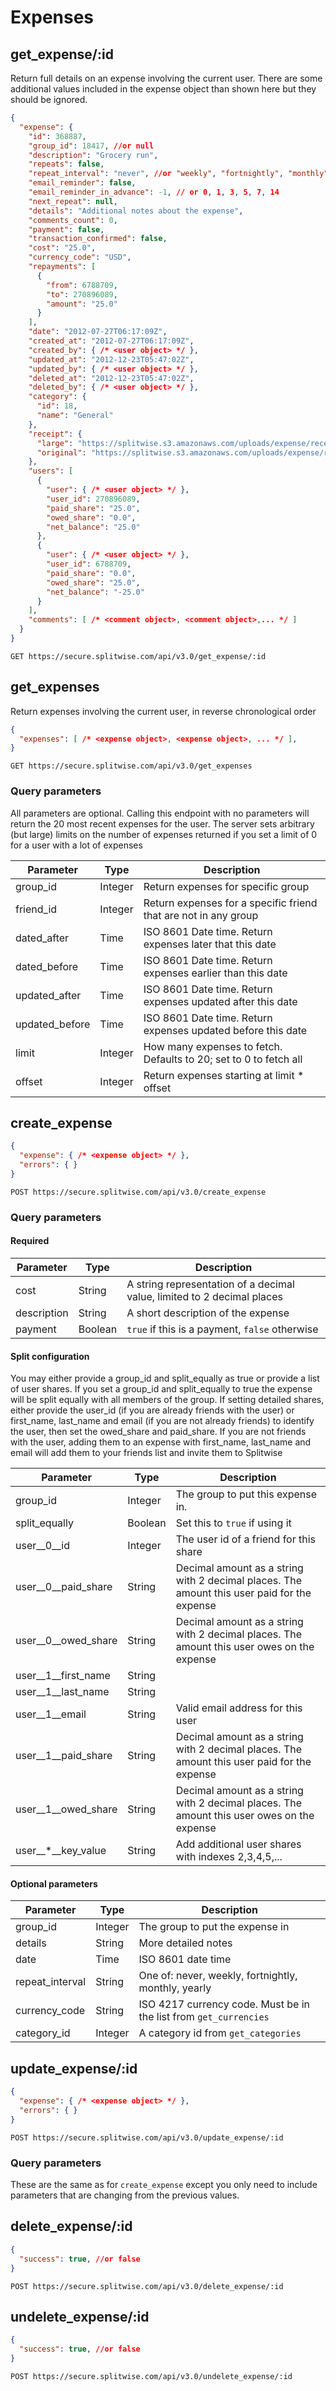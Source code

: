 # Expenses

## get_expense/:id

Return full details on an expense involving the current user. There are some additional values included in the expense object than shown here but they should be ignored.

```json
{
  "expense": {
    "id": 368887,
    "group_id": 18417, //or null
    "description": "Grocery run",
    "repeats": false,
    "repeat_interval": "never", //or "weekly", "fortnightly", "monthly", "yearly"
    "email_reminder": false,
    "email_reminder_in_advance": -1, // or 0, 1, 3, 5, 7, 14
    "next_repeat": null,
    "details": "Additional notes about the expense",
    "comments_count": 0,
    "payment": false,
    "transaction_confirmed": false,
    "cost": "25.0",
    "currency_code": "USD",
    "repayments": [
      {
        "from": 6788709,
        "to": 270896089,
        "amount": "25.0"
      }
    ],
    "date": "2012-07-27T06:17:09Z",
    "created_at": "2012-07-27T06:17:09Z",
    "created_by": { /* <user object> */ },
    "updated_at": "2012-12-23T05:47:02Z",
    "updated_by": { /* <user object> */ },
    "deleted_at": "2012-12-23T05:47:02Z",
    "deleted_by": { /* <user object> */ },
    "category": {
      "id": 18,
      "name": "General"
    },
    "receipt": {
      "large": "https://splitwise.s3.amazonaws.com/uploads/expense/receipt/3678899/large_95f8ecd1-536b-44ce-ad9b-0a9498bb7cf0.png",
      "original": "https://splitwise.s3.amazonaws.com/uploads/expense/receipt/3678899/95f8ecd1-536b-44ce-ad9b-0a9498bb7cf0.png"
    },
    "users": [
      {
        "user": { /* <user object> */ },
        "user_id": 270896089,
        "paid_share": "25.0",
        "owed_share": "0.0",
        "net_balance": "25.0"
      },
      {
        "user": { /* <user object> */ },
        "user_id": 6788709,
        "paid_share": "0.0",
        "owed_share": "25.0",
        "net_balance": "-25.0"
      }
    ],
    "comments": [ /* <comment object>, <comment object>,... */ ]
  }
}
```

`GET https://secure.splitwise.com/api/v3.0/get_expense/:id`

## get_expenses

Return expenses involving the current user, in reverse chronological order

```json
{
  "expenses": [ /* <expense object>, <expense object>, ... */ ],
}
```

`GET https://secure.splitwise.com/api/v3.0/get_expenses`

### Query parameters

<aside class="notice">All parameters are optional. Calling this endpoint with no parameters will return the 20 most recent expenses for the user. The server sets arbitrary (but large) limits on the number of expenses returned if you set a limit of 0 for a user with a lot of expenses</aside>

Parameter | Type | Description
--------- | ---- | -----------
group_id        | Integer | Return expenses for specific group
friend_id       | Integer | Return expenses for a specific friend that are not in any group
dated_after     | Time    | ISO 8601 Date time. Return expenses later that this date
dated_before    | Time    | ISO 8601 Date time. Return expenses earlier than this date
updated_after   | Time    | ISO 8601 Date time. Return expenses updated after this date
updated_before  | Time    | ISO 8601 Date time. Return expenses updated before this date
limit           | Integer | How many expenses to fetch. Defaults to 20; set to 0 to fetch all
offset          | Integer | Return expenses starting at limit * offset

## create_expense

```json
{
  "expense": { /* <expense object> */ },
  "errors": { }
}
```

`POST https://secure.splitwise.com/api/v3.0/create_expense`

### Query parameters

#### Required

Parameter | Type | Description
--------- | ---- | -----------
cost        | String  | A string representation of a decimal value, limited to 2 decimal places
description | String  | A short description of the expense
payment     | Boolean | `true` if this is a payment, `false` otherwise

#### Split configuration

<aside class="notice">You may either provide a group_id and split_equally as true or provide a list of user shares. If you set a group_id and split_equally to true the expense will be split equally with all members of the group. If setting detailed shares, either provide the user_id (if you are already friends with the user) or first_name, last_name and email (if you are not already friends) to identify the user, then set the owed_share and paid_share. If you are not friends with the user, adding them to an expense with first_name, last_name and email will add them to your friends list and invite them to Splitwise</aside>

Parameter | Type | Description
--------- | ---- | -----------
group_id              | Integer | The group to put this expense in.
split_equally         | Boolean | Set this to `true` if using it
user\__0\__id         | Integer | The user id of a friend for this share
user\__0\__paid_share | String  | Decimal amount as a string with 2 decimal places. The amount this user paid for the expense
user\__0\__owed_share | String  | Decimal amount as a string with 2 decimal places. The amount this user owes on the expense
user\__1\__first_name | String  |
user\__1\__last_name  | String  |
user\__1\__email      | String  | Valid email address for this user
user\__1\__paid_share | String  | Decimal amount as a string with 2 decimal places. The amount this user paid for the expense
user\__1\__owed_share | String  | Decimal amount as a string with 2 decimal places. The amount this user owes on the expense
user\__*\__key_value  | String  | Add additional user shares with indexes 2,3,4,5,...

#### Optional parameters

Parameter | Type | Description
--------- | ---- | -----------
group_id        | Integer | The group to put the expense in
details         | String  | More detailed notes
date            | Time    | ISO 8601 date time
repeat_interval | String  | One of: never, weekly, fortnightly, monthly, yearly
currency_code   | String  | ISO 4217 currency code. Must be in the list from `get_currencies`
category_id     | Integer | A category id from `get_categories`

## update_expense/:id

```json
{
  "expense": { /* <expense object> */ },
  "errors": { }
}
```

`POST https://secure.splitwise.com/api/v3.0/update_expense/:id`

### Query parameters

These are the same as for `create_expense` except you only need to include parameters that are changing from the previous values.

## delete_expense/:id

```json
{
  "success": true, //or false
}
```

`POST https://secure.splitwise.com/api/v3.0/delete_expense/:id`

## undelete_expense/:id

```json
{
  "success": true, //or false
}
```

`POST https://secure.splitwise.com/api/v3.0/undelete_expense/:id`
